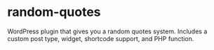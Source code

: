 # random-quotes
WordPress plugin that gives you a random quotes system. Includes a custom post type, widget, shortcode support, and PHP function.
